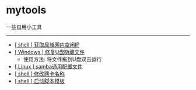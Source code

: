 # mytools
一些自用小工具

-------

- [[ shell ] 获取局域网内空闲IP](https://github.com/weiyingjie/mytools/blob/main/get_free_ip.sh)
- [[ Windows ] 修复U盘隐藏文件](https://github.com/weiyingjie/mytools/blob/main/%E4%BF%AE%E5%A4%8DU%E7%9B%98%E9%9A%90%E8%97%8F%E6%96%87%E4%BB%B6.vbs)
  - 使用方法: 将文件拖到U盘双击运行
- [[ Linux ] samba通用配置文件](https://github.com/weiyingjie/mytools/blob/main/smb.conf)
- [[ shell ] 修改网卡名称](https://github.com/weiyingjie/mytools/blob/main/change_ifname.sh)
- [[ shell ] 启动脚本模板](https://github.com/weiyingjie/mytools/blob/main/ntop)
